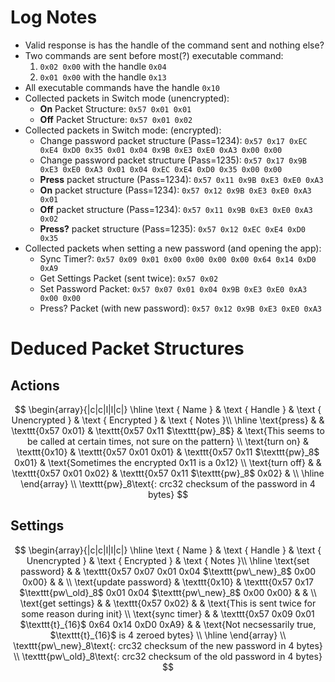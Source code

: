 
 # Log Notes
- Valid response is has the handle of the command sent and nothing else?
- Two commands are sent before most(?) executable command:
    1. `0x02 0x00` with the handle `0x04`
    2. `0x01 0x00` with the handle `0x13`
- All executable commands have the handle `0x10`
- Collected packets in Switch mode (unencrypted):
    * **On** Packet Structure: `0x57 0x01 0x01`
    * **Off** Packet Structure: `0x57 0x01 0x02`
- Collected packets in Switch mode: (encrypted):
    * Change password packet structure (Pass=1234): `0x57 0x17 0xEC 0xE4 0xD0 0x35 0x01 0x04 0x9B 0xE3 0xE0 0xA3 0x00 0x00`  
    * Change password packet structure (Pass=1235): `0x57 0x17 0x9B 0xE3 0xE0 0xA3 0x01 0x04 0xEC 0xE4 0xD0 0x35 0x00 0x00`  
    * **Press** packet structure (Pass=1234):   `0x57 0x11 0x9B 0xE3 0xE0 0xA3`
    * **On** packet structure (Pass=1234):      `0x57 0x12 0x9B 0xE3 0xE0 0xA3 0x01`
    * **Off** packet structure (Pass=1234):     `0x57 0x11 0x9B 0xE3 0xE0 0xA3 0x02`
    * **Press?** packet structure (Pass=1235):   `0x57 0x12 0xEC 0xE4 0xD0 0x35`
- Collected packets when setting a new password (and opening the app):
    * Sync Timer?:  `0x57 0x09 0x01 0x00 0x00 0x00 0x00 0x64 0x14 0xD0 0xA9`
    * Get Settings Packet (sent twice):  `0x57 0x02`
    * Set Password Packet: `0x57 0x07 0x01 0x04 0x9B 0xE3 0xE0 0xA3 0x00 0x00`
    * Press? Packet (with new password): `0x57 0x12 0x9B 0xE3 0xE0 0xA3`

# Deduced Packet Structures

## Actions

$$
\begin{array}{|c|c|l|l|c|}
\hline \text { Name } & \text { Handle } & \text { Unencrypted } & \text { Encrypted } & \text { Notes }\\
\hline 
\text{press}    &               & \texttt{0x57 0x01}      & \texttt{0x57 0x11 $\texttt{pw}_8$}       &  \text{This seems to be called at certain times, not sure on the pattern}  \\
\text{turn on}  & \texttt{0x10} & \texttt{0x57 0x01 0x01} & \texttt{0x57 0x11 $\texttt{pw}_8$ 0x01}  &  \text{Sometimes the encrypted 0x11 is a 0x12}                             \\
\text{turn off} &               & \texttt{0x57 0x01 0x02} & \texttt{0x57 0x11 $\texttt{pw}_8$ 0x02}  &                                                                            \\
\hline
\end{array}
\\
\texttt{pw}_8\text{: crc32 checksum of the password in 4 bytes}
$$

## Settings

$$
\begin{array}{|c|c|l|l|c|}
\hline \text { Name } & \text { Handle } & \text { Unencrypted } & \text { Encrypted } & \text { Notes }\\
\hline 
\text{set password}     &               & \texttt{0x57 0x07 0x01 0x04 $\texttt{pw\_new}_8$ 0x00 0x00}                      &   &                                                              \\
\text{update password}  & \texttt{0x10} & \texttt{0x57 0x17 $\texttt{pw\_old}_8$ 0x01 0x04 $\texttt{pw\_new}_8$ 0x00 0x00} &   &                                                              \\
\text{get settings}     &               & \texttt{0x57 0x02}                                                               &   &  \text{This is sent twice for some reason during init}       \\
\text{sync timer}       &               & \texttt{0x57 0x09 0x01 $\texttt{t}_{16}$ 0x64 0x14 0xD0 0xA9}                    &   &  \text{Not necsessarily true, $\texttt{t}_{16}$  is 4 zeroed bytes} \\
\hline
\end{array}
\\
\texttt{pw\_new}_8\text{: crc32 checksum of the new password in 4 bytes} \\
\texttt{pw\_old}_8\text{: crc32 checksum of the old password in 4 bytes}
$$